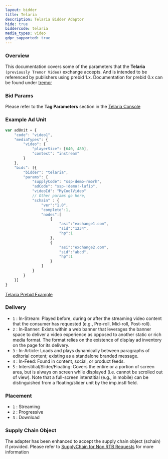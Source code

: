 ```yaml
---
layout: bidder
title: Telaria
description: Telaria Bidder Adaptor
hide: true
biddercode: telaria
media_types: video
gdpr_supported: true
---
```


### Overview
This documentation covers some of the parameters that the  **Telaria** `(previously Tremor Video)` exchange accepts. And is intended to be referenced by publishers using prebid 1.x. Documentation for prebid 0.x can be found under [tremor]({{site.baseurl}}/dev-docs/bidders/bidders.html#tremor)


### Bid Params
Please refer to the **Tag Parameters** section in the  [Telaria Console](https://console.telaria.com)

### Example Ad Unit
```javascript
var adUnit = {
    "code": "video1",
    "mediaTypes": {
        "video": {
            "playerSize": [640, 480],
            "context": "instream"
        }
    },
    "bids": [{
        "bidder": "telaria",
        "params": {
            "supplyCode": "ssp-demo-rm6rh",
            "adCode": "ssp-!demo!-lufip",
            "videoId": "MyCoolVideo"    
            // Other params go here,
            "schain" : {
                "ver":"1.0",
                "complete":1,
                "nodes":[
                    {
                        "asi":"exchange1.com",
                        "sid":"1234",
                        "hp":1
                    },
                    {
                        "asi":"exchange2.com",
                        "sid":"abcd",
                        "hp":1
                    }
                ]
            }       
        }
    }]
}
``` 
[Telaria Prebid Example](https://console.telaria.com/examples/hb/headerbidding.jsp)

### Delivery

+ `1` : In-Stream: Played before, during or after the streaming video content that the consumer has requested (e.g., Pre-roll, Mid-roll, Post-roll).
+ `2` : In-Banner: Exists within a web banner that leverages the banner space to deliver a video experience as opposed to another static or rich media format. The format relies on the existence of display ad inventory on the page for its delivery.
+ `3` : In-Article: Loads and plays dynamically between paragraphs of editorial content; existing as a standalone branded message.
+ `4` : In-Feed: Found in content, social, or product feeds.
+ `5` : Interstitial/Slider/Floating: Covers the entire or a portion of screen area, but is always on screen while displayed (i.e. cannot be scrolled out of view). Note that a full-screen interstitial (e.g., in mobile) can be distinguished from a floating/slider unit by the imp.instl field.

### Placement

+ `1` : Streaming
+ `2` : Progressive
+ `3` : Download

### Supply Chain Object
The adapter has been enhanced to accept the supply chain object (schain) if provided. Please refer to [SupplyChain for Non RTB Requests](https://github.com/InteractiveAdvertisingBureau/openrtb/blob/master/supplychainobject.md#supplychain-for-non-openrtb-requests) for more information
